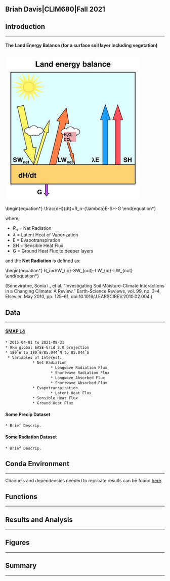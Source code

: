 ## Briah Davis|CLIM680|Fall 2021

## Introduction
---
#### The Land Energy Balance (for a surface soil layer including vegetation)

![Land Energy Balance](Seneviratne_LandEnergyBalance.png)

\begin{equation*}
\frac{dH}{dt}=R_n-{\lambda}E-SH-G
\end{equation*}

where, <br>
* $R_n$ = Net Radiation <br>
* ${\lambda}$ = Latent Heat of Vaporization <br>
* E = Evapotranspiration <br>
* SH = Sensible Heat Flux <br>
* G = Ground Heat Flux to deeper layers <br>

and the **Net Radiation** is defined as:

\begin{equation*}
R_n=SW_{in}-SW_{out}-LW_{in}-LW_{out}
\end{equation*}

(Seneviratne, Sonia I., et al. “Investigating Soil Moisture–Climate Interactions in a Changing Climate: A Review.” Earth-Science Reviews, vol. 99, no. 3–4, Elsevier, May 2010, pp. 125–61, doi:10.1016/J.EARSCIREV.2010.02.004.)

## Data
---
#### **[SMAP L4](./SMAP.md)**
 
	* 2015-04-01 to 2021-08-31
	* 9km global EASE-Grid 2.0 projection
	* 180˚W to 180˚E/85.044˚N to 85.044˚S
	 * Variables of Interest:
                * Net Radiation  
                        * Longwave Radiation Flux
                        * Shortwave Radiation Flux
                        * Longwave Absorbed Flux
                        * Shortwave Absorbed Flux
                * Evapotranspiration           
                        * Latent Heat Flux
                * Sensible Heat Flux
                * Ground Heat Flux

#### **Some Precip Dataset**
	* Brief Descrip.

#### **Some Radiation Dataset** 
	* Brief Descrip.

## Conda Environment
---
Channels and dependencies needed to replicate results can be found [here](./env.md).

## Functions
---

## Results and Analysis
---

## Figures
---

## Summary
---
